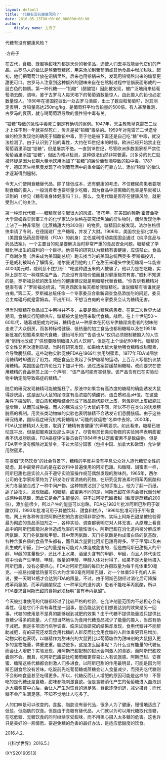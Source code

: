```yaml
---
layout: default
title: '代糖有没有健康风险？'
date: 2016-05-13T00:00:00.000000+08:00
author:
    display_name: 方舟子
---
```


代糖有没有健康风险？

·方舟子·

在古代，食糖、蜂蜜等甜味剂都是天价的奢侈品，迫使人们去寻找能替代它们的产品。古罗马人的做法是熬葡萄糖浆，用来添加到葡萄酒或其他食品中增加甜味。起初，他们把葡萄汁放在铜锅里熬，后来也用铅锅来熬，发现用铅锅熬出来的糖浆更甜更可口。古罗马人注意到这种额外的甜味来自在在熬制过程中铅锅表面形成的一层白色的物质。第一种代糖——“铅糖”（醋酸铅）因此被发现，被广泛地用来给葡萄酒去酸、调味。鉴于古罗马人每天喝下的葡萄酒数量惊人，由此摄入的铅也必定数量惊人。1980年在德国挖掘出一处古罗马酒窖，出土了数百粒葡萄籽，对其测定表明，含铅量高达250mg/kg，是葡萄籽平均含铅量的500倍。有人甚至推测，古罗马的衰落，就与喝葡萄酒导致的慢性铅中毒有关。

“铅糖”导致的急性中毒死亡倒是有确切的案例。1047年，天主教教皇克雷芒二世才上任不到一年就突然死亡，传言是被“铅糖”毒杀的。1959年对克雷芒二世遗骨做的检测发现他的确死于醋酸铅中毒，至于他是被下毒还是自己吃“糖”中毒，就没法检测了。由于认识到了铅的毒性，大约在15世纪末的时候，欧洲已经开始禁止在葡萄酒里添加“铅糖”，但是屡禁不绝。一直到18世纪，尽管欧洲多数国家都严禁往葡萄酒里添加“铅糖”，但因为难以检测，这种做法仍然非常普遍。贝多芬的死亡就被怀疑是因为长期大量地饮用添加了“铅糖”的廉价葡萄酒导致的铅中毒。1787年，德国医生哈尼曼发现了检测葡萄酒中的重金属的可靠方法，添加“铅糖”的做法才逐渐得到遏制。

今天人们使用食糖替代品，除了降低成本，还有健康的考虑，不仅糖尿病患者要限制食糖的摄入，一般消费者也要尽量少吃糖，因为食品中游离糖的危害是早就被认识到的（参见《糖有害身体健康吗？》）。那么，食用代糖是否存在健康风险，就更受到人们的关注。

第一种现代代糖——糖精就曾引起很大的风波。1879年，在美国约翰斯·霍普金斯大学雷姆森实验室工作的化学家法尔伯格在研究煤焦油的衍生物时，偶然发现他手上沾了一种非常甜（比蔗糖甜大约300倍）的物质，糖精因此被发现。法尔伯格很快申请了专利，在德国建厂生产糖精，并发了大财。1906年，美国农业部化学局（美国食品药品管理局（FDA）的前身）主任威利推动美国国会通过《纯净食品与药品法案》，一个主要目的就是要解决当时非常严重的食品安全问题。糖精成了学糖化学出生的威利的一个目标。他领导的研究认为糖精有害健康，应该禁止。食品厂商谢尔曼（后来成为美国副总统）跑去找当时的美国总统西奥多·罗斯福投诉，于是威利被叫去了解情况。谢尔曼说到他的工厂在甜玉米罐头中使用糖精一年能省4000美元时，威利忍不住打断：“吃这种甜玉米的人被骗了。他以为是在吃糖，实际上是在吃一种煤焦油产品，完全没有食物价值而且对健康极其有害。”威利不知道的是，罗斯福总统的医生给他的健康建议就是用糖精代替食糖。“你告诉我糖精对健康有害？”罗斯福总统说，“莱克西医生每天都给我糖精吃。谁说糖精有害谁就是白痴。”第二天，罗斯福总统任命一个专家委员会重新调查食品添加剂的问题，委员会主席碰巧就是雷姆森。不出所料，不想当白痴的专家委员会认为糖精无害。

但当时糖精在食品加工中用得并不多，主要是面向糖尿病患者。在第二次世界大战期间，食糖实行配额供应，糖精被大量地用来取代食糖。战后，在上个世纪50～60年代，随着减肥成为时尚，糖精也从一种原本在药店专供糖尿病患者的甜味剂走进了大众厨房，而各种标榜健康、低热量的加工食品也都用糖精以及在1951年新批准的甜蜜素来取代食糖，健怡可乐的广告语也从“仅供必须限制糖摄入的人饮用”悄悄地改成了“供想要限制糖摄入的人饮用”。但是在上个世纪60年代，糖精的安全性又再次遭到质疑。当时有研究发现，如果给大鼠大量地喂食糖精或甜蜜素，会导致膀胱癌。这些动物实验促使FDA在1969年禁用甜蜜素。1977年FDA试图禁用糖精时却遭到了阻力。减肥食品业发起了保护糖精的运动，上百万人写信抗议禁用糖精。美国国会在舆论压力下加以干预，通过法案暂缓禁用糖精，改而要求在使用糖精的食品标签上加一个声明：“该产品可能有害健康。该产品含有已在实验动物中确定能导致癌症的糖精。”

随后的研究发现糖精可能被冤枉了。尿液中如果含有高浓度的糖精的确能诱发大鼠得膀胱癌，这是因为大鼠的尿液含有高浓度的磷酸钙、蛋白质和高pH值，在这些条件下磷酸钙、蛋白质和糖精结合形成了微晶损伤膀胱上皮，刺激膀胱上皮细胞过量增殖，从而形成肿瘤。而人的尿液成分与大鼠的不同，所以不存在类似的诱发膀胱癌的机制。用灵长类动物做的实验也表明糖精不会诱发它们患膀胱癌。由于这些研究结果，国际癌症研究机构将糖精从“可能的致癌物”名单中去除。2000年，FDA认定糖精对人无害，取消了“糖精有害健康”的声明要求。如此看来，糖精已被彻底平反。但是甜蜜素就没那么幸运了。尽管用灵长类动物做的实验同样表明甜蜜素不诱发膀胱癌，FDA癌症评估委员会在1984年也认定甜蜜素不是致癌物，但是FDA至今没有解除对其禁令，不过大部分国家（包括中国、加拿大和欧盟）允许使用甜蜜素。

在提倡“天然饮食”的社会背景下，糖精的平反并没有平息公众对人造代糖安全性的疑虑。其中最受抨击的是在软饮料中普遍使用的阿斯巴甜。和糖精、甜蜜素一样，阿斯巴甜也是实验人员不遵守实验室操作规范偶然发现的甜味剂。1965年，西尔公司的化学家斯莱特为了研发治疗胃溃疡的药物，在研究促胃液素时用苯丙氨酸和天门冬氨酸合成了一种中间产物。这种物质沾到了他的手指上。他为了翻一页纸，舔了舔指头，发现极甜。和糖精、甜蜜素不同的是，阿斯巴甜在体内会被代谢分解成两种氨基酸，因此它是会产生能量的，只不过阿斯巴甜极甜（甜度是蔗糖的200倍），添加量很少，所以产生的能量可以忽略。FDA在1983年批准阿斯巴甜用于碳酸饮料，1993年批准可用于其他饮料、甜食和糕点，1996年批准可用于所有食物。网上有各种传言把阿斯巴甜的危害说得非常恐怖。实际上阿斯巴甜是被检验得最为彻底的食品添加剂之一，各种实验、调查都表明它对人体无害。从原理上看食品中的阿斯巴甜能对身体造成危害的可能性很小。阿斯巴甜在消化道内被分解成苯丙氨酸、天门冬氨酸和甲醇。其中苯丙氨酸、天门冬氨酸是构成蛋白质的氨基酸，各种含蛋白质的食品里头都有，而且其含量要比阿斯巴甜高得多。至于甲醇以及由此生成的甲醛，到一定的量是有可能对人体造成危害的，但是由阿斯巴甜摄入的甲醇、甲醛的含量极少，还比不上水果、酒里头含有的甲醇、甲醛，而且人体代谢过程中也会产生甲醇、甲醛，微量的甲醇、甲醛人体对付得了。如果不是大量地摄入阿斯巴甜，没有必要担心。FDA对阿斯巴甜的每日允许摄取量为每千克体重50毫克。一瓶易拉罐低热量可乐大约含180毫克阿斯巴甜，对一个体重50千克的人来说，要一天喝14瓶才会达到FDA的限量。不过，由于阿斯巴甜经过消化后可降解成苯丙氨酸，而苯丙酮酸尿症（一种罕见的遗传病）患者不能吃苯丙氨酸，所以FDA要求含阿斯巴甜的食物必须标明“含有苯丙氨酸”。

今天被批准使用的代糖都经过了比较严格的检验，在允许剂量范围内不必担心会有毒性。但是它们不具有毒性是一回事，是否能达到它们想要达到的效果是另一回事。代糖的使用是不是真的能够起到减肥的效果？由于代糖不提供能量或只提供比食糖少得多的能量，人们想当然地认为食用代糖食品减少了能量的摄入，当然有助于减肥。但是多项流行病学调查、临床试验研究的结果却发现，食用代糖并不能帮助减肥，有的研究还发现食用代糖的人群反而比食用食糖的人群体重更容易增加。动物实验也表明，以糖精作为甜味剂的大鼠要比以葡萄糖作为甜味剂的大鼠摄入更多的食物能量，体重更重，脂肪更多。这是怎么回事呢？为什么没有能量的代糖反而会让人增肥？实验发现，用阿斯巴甜配制的甜水会刺激人的食欲，而阿斯巴甜胶囊则不会。而且，吃阿斯巴甜要比吃葡萄糖更容易让人有饥饿感。阿斯巴甜、安赛蜜、糖精这些代糖都会刺激人们多进食，以阿斯巴甜的作用最明显，可能是因为阿斯巴甜食后没有苦味。吃饭前先吃葡萄糖或蔗糖会让人食量减少，而预先吃代糖则不会影响食量甚至吃得更多。所以，代糖反而让人增肥的原因可能是这样的：不管吃的是代糖还是食糖，甜味都能刺激食欲。但是食糖消化产生的葡萄糖进入血液到达大脑奖赏中心后，会让人产生对饮食的满足感，食欲逐渐消退，减少摄食；而代糖不会产生满足感，不知不觉地让人吃多了。

人的口味是可以改变的。食盐、脂肪没有替代品，很多人为了健康，慢慢地适应了低盐、低脂肪的饮食。但是由于食糖有替代品，人们就以为可以用代糖取代食糖，在吃低糖、无糖饮食的同时继续享受甜味，而不用担心摄入太多糖的危害。这也许只是美好的一厢情愿。要避免糖的危害的最好办法，是适应低甜度的饮食。

2016.4.2.

（《科学世界》2016.5.）

(XYS20160513)

